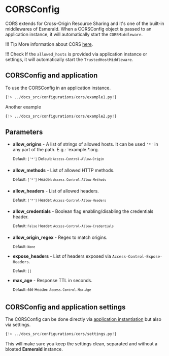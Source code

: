 # CORSConfig

CORS extends for Cross-Origin Resource Sharing and it's one of the built-in middlewares of Esmerald.
When a CORSConfig object is passed to an application instance, it will automatically start the `CORSMiddleware`.

!!! Tip
    More information about CORS
    <a href="https://developer.mozilla.org/en-US/docs/Web/HTTP/CORS" target='_blank'>here</a>.

!!! Check
    If the `allowed_hosts` is provided via application instance or settings, it will automatically start the
    `TrustedHostMiddleware`.

## CORSConfig and application

To use the CORSConfig in an application instance.

```python hl_lines="4 7"
{!> ../docs_src/configurations/cors/example1.py!}
```

Another example

```python hl_lines="4-6 9"
{!> ../docs_src/configurations/cors/example2.py!}
```

## Parameters

* **allow_origins** - A list of strings of allowed hosts. It can be used `'*'` in any part of the path. 
E.g.: `example.*.org.

    <sup>Default: `['*']`</sup>
    <sup>Default: `Access-Control-Allow-Origin`</sup>

* **allow_methods** - List of allowed HTTP methods.

    <sup>Default: `['*']`</sup>
    <sup>Header: `Access-Control-Allow-Methods`</sup>

* **allow_headers** - List of allowed headers.

    <sup>Default: `['*']`</sup>
    <sup>Header: `Access-Control-Allow-Headers`</sup>

* **allow_credentials** - Boolean flag enabling/disabling the credentials header.

    <sup>Default: `False`</sup>
    <sup>Header: `Access-Control-Allow-Credentials`</sup>

* **allow_origin_regex** - Regex to match origins.

    <sup>Default: `None`</sup>

* **expose_headers** - List of headers exposed via `Access-Control-Expose-Headers`.

    <sup>Default: `[]`</sup>

* **max_age** - Response TTL in seconds.

    <sup>Default: `600`</sup>
    <sup>Header: `Access-Control-Max-Age`</sup>

## CORSConfig and application settings

The CORSConfig can be done directly via [application instantiation](#corsconfig-and-application) but also via settings.

```python
{!> ../docs_src/configurations/cors/settings.py!}
```

This will make sure you keep the settings clean, separated and without a bloated **Esmerald** instance.
